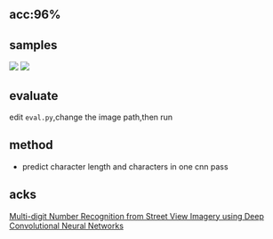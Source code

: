 ## acc:96%

## samples
<img src='https://user-images.githubusercontent.com/35487258/75249849-07b24280-5812-11ea-8805-db276419a459.gif'>
<img src='https://user-images.githubusercontent.com/35487258/75249853-097c0600-5812-11ea-916f-a73b67362a80.gif'>

## evaluate
edit ```eval.py```,change the image path,then run

## method
- predict character length and characters in one cnn pass

## acks
<a href='https://static.googleusercontent.com/media/research.google.com/en//pubs/archive/42241.pdf'>Multi-digit Number Recognition from Street View Imagery using Deep Convolutional Neural Networks</a>

